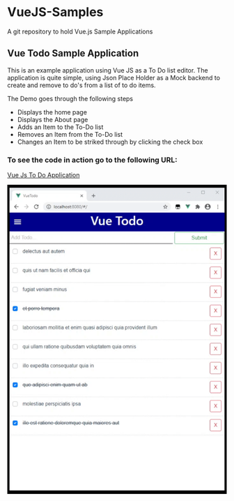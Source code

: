 # VueJS-Samples
A git repository to hold Vue.js Sample Applications

## Vue Todo Sample Application

This is an example application using Vue JS as a To Do list editor. The application is quite simple, using Json Place Holder as a Mock backend to create and remove to do's from a list of to do items. 



The Demo goes through the following steps
   * Displays the home page
   * Displays the About page
   * Adds an Item to the To-Do list 
   * Removes an Item from the To-Do list
   * Changes an Item to be striked through by clicking the check box

### To see the code in action go to the following URL: 
   [Vue Js To Do Application](https://github.com/StuartSmith/VueJS-Samples/tree/master/vuetodo)
   

![Alt text](https://github.com/StuartSmith/VueJS-Samples/blob/master/vuetodo/GitHubImage/2020-10-07%2020-54-33.gif?raw=true "VueJS To Do Application")
